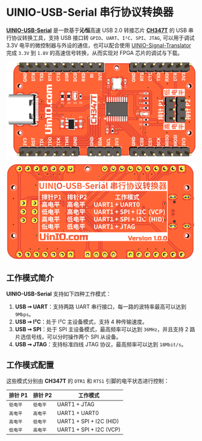 # UINIO-USB-Serial 串行协议转换器

[**UINIO-USB-Serial**](https://github.com/uinika/UINIO-USB-Serial) 是一款基于**沁恒**高速 USB 2.0 转接芯片 [**CH347T**](https://www.wch.cn/products/CH347.html) 的 USB 串行协议转换工具，支持 USB 接口转 `GPIO`、`UART`、`I²C`、`SPI`、`JTAG`, 可以用于调试 3.3V 电平的微控制器与外设的通信，也可以配合使用 [UINIO-Signal-Translator](https://github.com/uinika/UINIO-Signal-Translator) 完成 `3.3V` 到 `1.8V` 的高速信号转换，从而实现对 FPGA 芯片的调试与下载。

![](./Images/PCB-3D-1.png)

![](./Images/PCB-3D-2.png)

## 工作模式简介

**UINIO-USB-Serial** 支持如下四种工作模式：

1. **USB ➞ UART**：支持两路 UART 串行接口，每一路的波特率最高可以达到 `9Mbps`。
2. **USB ➞ I²C**：处于 I²C 主设备模式，支持 4 种传输速度。
3. **USB ➞ SPI**：处于 SPI 主设备模式，最高频率可以达到 `36MHz`，并且支持 2 路片选信号线，可以分时操作两个 SPI 从设备。
4. **USB ➞ JTAG**：支持标准四线 JTAG 协议，最高频率可以达到 `18Mbit/s`。

## 工作模式配置

这些模式分别由 **CH347T** 的 `DTR1` 和 `RTS1` 引脚的电平状态进行控制：

| 排针 P1  | 排针 P2  | 工作模式                |
| -------- | -------- | ----------------------- |
| `低电平` | `低电平` | UART1 + JTAG            |
| `高电平` | `高电平` | UART1 + UART0           |
| `高电平` | `低电平` | UART1 + SPI + I2C (HID) |
| `低电平` | `高电平` | UART1 + SPI + I2C (VCP) |
